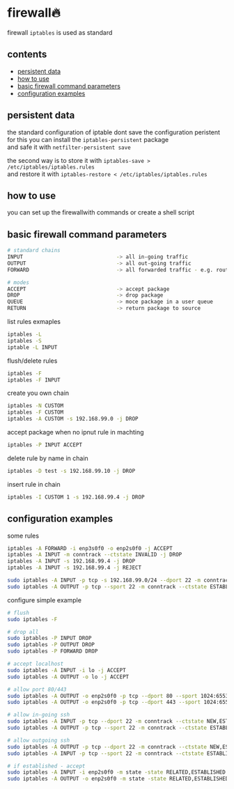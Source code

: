 <!-- omit in toc -->
# firewall🔥

firewall `iptables` is used as standard

<!-- omit in toc -->
## contents

- [persistent data](#persistent-data)
- [how to use](#how-to-use)
- [basic firewall command parameters](#basic-firewall-command-parameters)
- [configuration examples](#configuration-examples)

## persistent data

the standard configuration of iptable dont save the configuration peristent  
for this you can install the `iptables-persistent` package  
and safe it with `netfilter-persistent save`

the second way is to store it with `iptables-save > /etc/iptables/iptables.rules`  
and restore it with `iptables-restore < /etc/iptables/iptables.rules`

## how to use

you can set up the firewallwith commands or create a shell script  

## basic firewall command parameters

```sh
# standard chains
INPUT                              -> all in-going traffic
OUTPUT                             -> all out-going traffic
FORWARD                            -> all forwarded traffic - e.g. router

# modes
ACCEPT                             -> accept package
DROP                               -> drop package
QUEUE                              -> moce package in a user queue
RETURN                             -> return package to source
```

list rules exmaples

```sh
iptables -L
iptables -S
iptable -L INPUT
```

flush/delete rules

```sh
iptables -F
iptables -F INPUT
```

create you own chain

```sh
iptables -N CUSTOM
iptables -F CUSTOM
iptables -A CUSTOM -s 192.168.99.0 -j DROP
```

accept package when no ipnut rule in machting

```sh
iptables -P INPUT ACCEPT
```

delete rule by name in chain

```sh
iptables -D test -s 192.168.99.10 -j DROP
```

insert rule in chain

```sh
iptables -I CUSTOM 1 -s 192.168.99.4 -j DROP
```

## configuration examples

some rules

```sh
iptables -A FORWARD -i enp3s0f0 -o enp2s0f0 -j ACCEPT
iptables -A INPUT -m conntrack --ctstate INVALID -j DROP
iptables -A INPUT -s 192.168.99.4 -j DROP
iptables -A INPUT -s 192.168.99.4 -j REJECT

sudo iptables -A INPUT -p tcp -s 192.168.99.0/24 --dport 22 -m conntrack --ctstate NEW,ESTABLISHED -j ACCEPT
sudo iptables -A OUTPUT -p tcp --sport 22 -m conntrack --ctstate ESTABLISHED -j ACCEPT
```


configure simple example

```sh
# flush
sudo iptables -F

# drop all
sudo iptables -P INPUT DROP
sudo iptables -P OUTPUT DROP
sudo iptables -P FORWARD DROP

# accept localhost
sudo iptables -A INPUT -i lo -j ACCEPT
sudo iptables -A OUTPUT -o lo -j ACCEPT

# allow port 80/443
sudo iptables -A OUTPUT -o enp2s0f0 -p tcp --dport 80 --sport 1024:65535 -j ACCEPT
sudo iptables -A OUTPUT -o enp2s0f0 -p tcp --dport 443 --sport 1024:65535 -j ACCEPT

# allow in-going ssh
sudo iptables -A INPUT -p tcp --dport 22 -m conntrack --ctstate NEW,ESTABLISHED -j ACCEPT
sudo iptables -A OUTPUT -p tcp --sport 22 -m conntrack --ctstate ESTABLISHED -j ACCEPT

# allow outgoing ssh
sudo iptables -A OUTPUT -p tcp --dport 22 -m conntrack --ctstate NEW,ESTABLISHED -j ACCEPT
sudo iptables -A INPUT -p tcp --sport 22 -m conntrack --ctstate ESTABLISHED -j ACCEPT

# if established - accept
sudo iptables -A INPUT -i enp2s0f0 -m state -state RELATED,ESTABLISHED -j ACCEPT
sudo iptables -A OUTPUT -o enp2s0f0 -m state -state RELATED,ESTABLISHED -j ACCEPT

```
